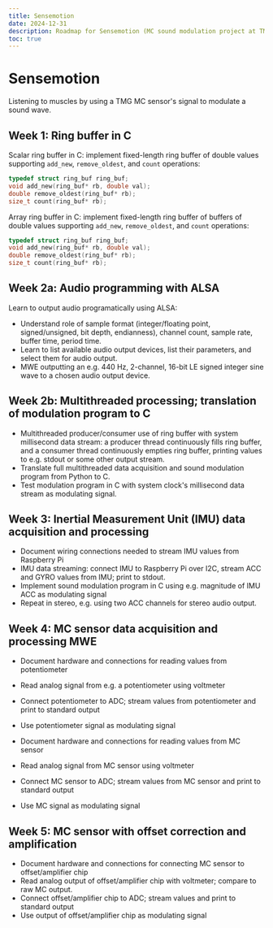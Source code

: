 ```yaml
---
title: Sensemotion
date: 2024-12-31
description: Roadmap for Sensemotion (MC sound modulation project at TMG)
toc: true
---
```


# Sensemotion

Listening to muscles by using a TMG MC sensor's signal to modulate a sound wave.

## Week 1: Ring buffer in C

Scalar ring buffer in C: implement fixed-length ring buffer of double values supporting `add_new`, `remove_oldest`, and `count` operations:

```c
typedef struct ring_buf ring_buf;
void add_new(ring_buf* rb, double val);
double remove_oldest(ring_buf* rb);
size_t count(ring_buf* rb);
```

Array ring buffer in C: implement fixed-length ring buffer of buffers of double values supporting `add_new`, `remove_oldest`, and `count` operations:

```c
typedef struct ring_buf ring_buf;
void add_new(ring_buf* rb, double val);
double remove_oldest(ring_buf* rb);
size_t count(ring_buf* rb);
```

## Week 2a: Audio programming with ALSA

Learn to output audio programatically using ALSA:

- Understand role of sample format (integer/floating point, signed/unsigned, bit depth, endianness), channel count, sample rate, buffer time, period time.
- Learn to list available audio output devices, list their parameters, and select them for audio output.
- MWE outputting an e.g. 440 Hz, 2-channel, 16-bit LE signed integer sine wave to a chosen audio output device.

## Week 2b: Multithreaded processing; translation of modulation program to C

- Multithreaded producer/consumer use of ring buffer with system millisecond data stream: a producer thread continuously fills ring buffer, and a consumer thread continuously empties ring buffer, printing values to e.g. stdout or some other output stream.
- Translate full multithreaded data acquisition and sound modulation program from Python to C.
- Test modulation program in C with system clock's millisecond data stream as modulating signal.

## Week 3: Inertial Measurement Unit (IMU) data acquisition and processing

- Document wiring connections needed to stream IMU values from Raspberry Pi
- IMU data streaming: connect IMU to Raspberry Pi over I2C, stream ACC and GYRO values from IMU; print to stdout.
- Implement sound modulation program in C using e.g. magnitude of IMU ACC as modulating signal
- Repeat in stereo, e.g. using two ACC channels for stereo audio output.

## Week 4: MC sensor data acquisition and processing MWE

- Document hardware and connections for reading values from potentiometer
- Read analog signal from e.g. a potentiometer using voltmeter
- Connect potentiometer to ADC; stream values from potentiometer and print to standard output
- Use potentiometer signal as modulating signal

- Document hardware and connections for reading values from MC sensor
- Read analog signal from MC sensor using voltmeter
- Connect MC sensor to ADC; stream values from MC sensor and print to standard output
- Use MC signal as modulating signal

## Week 5: MC sensor with offset correction and amplification

- Document hardware and connections for connecting MC sensor to offset/amplifier chip
- Read analog output of offset/amplifier chip with voltmeter; compare to raw MC output.
- Connect offset/amplifier chip to ADC; stream values and print to standard output
- Use output of offset/amplifier chip as modulating signal

